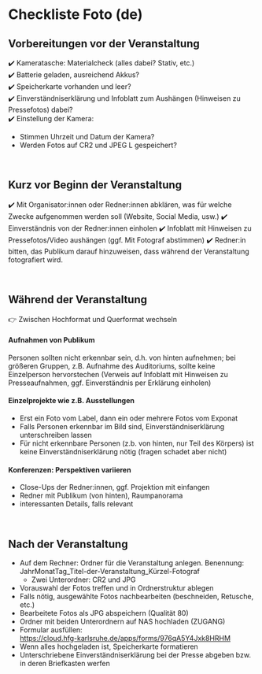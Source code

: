 # Checkliste Foto (de)

## Vorbereitungen vor der Veranstaltung

:heavy_check_mark: Kameratasche: Materialcheck (alles dabei? Stativ, etc.)  
:heavy_check_mark: Batterie geladen, ausreichend Akkus?  
:heavy_check_mark: Speicherkarte vorhanden und leer?  
:heavy_check_mark: Einverständniserklärung und Infoblatt zum Aushängen (Hinweisen zu Pressefotos) dabei?  
:heavy_check_mark: Einstellung der Kamera:
- Stimmen Uhrzeit und Datum der Kamera?
- Werden Fotos auf CR2 und JPEG L gespeichert?

&nbsp;

## Kurz vor Beginn der Veranstaltung

:heavy_check_mark: Mit Organisator:innen oder Redner:innen abklären, was für welche Zwecke aufgenommen werden soll (Website, Social Media, usw.)
:heavy_check_mark: Einverständnis von der Redner:innen einholen
:heavy_check_mark: Infoblatt mit Hinweisen zu Pressefotos/Video aushängen (ggf. Mit Fotograf abstimmen)
:heavy_check_mark: Redner:in bitten, das Publikum darauf hinzuweisen, dass während der Veranstaltung fotografiert wird.

&nbsp;

## Während der Veranstaltung
:point_right: Zwischen Hochformat und Querformat wechseln

#### Aufnahmen von Publikum
Personen sollten nicht erkennbar sein, d.h. von hinten aufnehmen; bei größeren Gruppen, z.B. Aufnahme des Auditoriums, sollte keine Einzelperson hervorstechen (Verweis auf Infoblatt mit Hinweisen zu Presseaufnahmen, ggf. Einverständnis per Erklärung einholen)

#### Einzelprojekte wie z.B. Ausstellungen
- Erst ein Foto vom Label, dann ein oder mehrere Fotos vom Exponat
- Falls Personen erkennbar im Bild sind, Einverständniserklärung unterschreiben lassen
- Für nicht erkennbare Personen (z.b. von hinten, nur Teil des Körpers) ist keine Einverständniserklärung nötig (fragen schadet aber nicht)

#### Konferenzen: Perspektiven variieren
- Close-Ups der Redner:innen, ggf. Projektion mit einfangen
- Redner mit Publikum (von hinten), Raumpanorama
- interessanten Details, falls relevant



&nbsp;

## Nach der Veranstaltung

- Auf dem Rechner: Ordner für die Veranstaltung anlegen. Benennung: JahrMonatTag_Titel-der-Veranstaltung_Kürzel-Fotograf
   - Zwei Unterordner: CR2 und JPG
- Vorauswahl der Fotos treffen und in Ordnerstruktur ablegen
- Falls nötig, ausgewählte Fotos nachbearbeiten (beschneiden, Retusche, etc.)
- Bearbeitete Fotos als JPG abspeichern (Qualität 80)
- Ordner mit beiden Unterordnern auf NAS hochladen (ZUGANG)
- Formular ausfüllen:  
https://cloud.hfg-karlsruhe.de/apps/forms/976qA5Y4Jxk8HRHM
- Wenn alles hochgeladen ist, Speicherkarte formatieren
- Unterschriebene Einverständniserklärung bei der Presse abgeben bzw. in deren Briefkasten werfen
